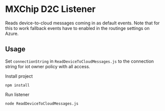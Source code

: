 # MXChip D2C Listener

Reads device-to-cloud messages coming in as default events. Note that for this to work fallback events have to enabled in the routinge settings on Azure.

## Usage

Set `connectionString` in `ReadDeviceToCloudMessages.js` to the connection string for iot owner policy with all access.


Install project

	npm install

Run listener

	node ReadDeviceToCloudMessages.js 
